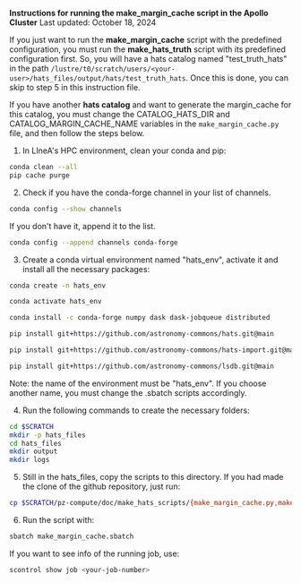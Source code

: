**Instructions for running the make_margin_cache script in the Apollo Cluster**
Last updated: October 18, 2024

If you just want to run the **make_margin_cache** script with the predefined configuration, you must run the **make_hats_truth** script with its predefined configuration first. So, you will have a hats catalog named "test_truth_hats" in the path ```/lustre/t0/scratch/users/<your-user>/hats_files/output/hats/test_truth_hats```. Once this is done, you can skip to step 5 in this instruction file.

If you have another **hats catalog** and want to generate the margin_cache for this catalog, you must change the CATALOG_HATS_DIR and CATALOG_MARGIN_CACHE_NAME variables in the ```make_margin_cache.py``` file, and then follow the steps below.

1. In LIneA's HPC environment, clean your conda and pip:
```bash
conda clean --all
pip cache purge
```

2. Check if you have the conda-forge channel in your list of channels.
```bash
conda config --show channels
```
If you don't have it, append it to the list.
```bash
conda config --append channels conda-forge
```

3. Create a conda virtual environment named "hats_env", activate it and install all the necessary packages:
```bash
conda create -n hats_env
```
```bash
conda activate hats_env
```
```bash
conda install -c conda-forge numpy dask dask-jobqueue distributed
```
```bash
pip install git+https://github.com/astronomy-commons/hats.git@main
```
```bash
pip install git+https://github.com/astronomy-commons/hats-import.git@main
```
```bash
pip install git+https://github.com/astronomy-commons/lsdb.git@main
```
Note: the name of the environment must be "hats_env". If you choose another name, you must change the .sbatch scripts accordingly.

4. Run the following commands to create the necessary folders:
```bash
cd $SCRATCH
mkdir -p hats_files
cd hats_files
mkdir output
mkdir logs
```

5. Still in the hats_files, copy the scripts to this directory. If you had made the clone of the github repository, just run:
```bash
cp $SCRATCH/pz-compute/doc/make_hats_scripts/{make_margin_cache.py,make_margin_cache.sbatch} .
```

6. Run the script with:
```bash
sbatch make_margin_cache.sbatch
```
If you want to see info of the running job, use:
```bash
scontrol show job <your-job-number>
```